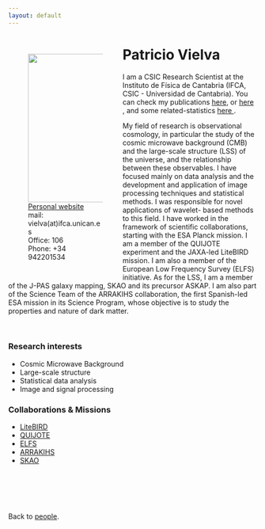 ```yaml
---
layout: default
---
```




<p style="float: left; width: 30%; margin:40px"><img src="{{site.url}}/assets/imgs/People/vielvap.jpg" style="width:224px;height:300px;"> <a href="https://es.linkedin.com/in/patricio-vielva-54049a18">Personal website</a> <br> mail: vielva(at)ifca.unican.es <br> Office: 106 <br> Phone: +34 942201534</p>

# Patricio Vielva
I am a CSIC Research Scientist at the Instituto de Física de Cantabria (IFCA, CSIC - Universidad de Cantabria). You can check my publications <a href="https://orcid.org/0000-0003-0051-272X">here</a>, or <a href="https://ui.adsabs.harvard.edu/search/fq=%7B!type%3Daqp%20v%3D%24fq_database%7D&fq_database=(database%3Aastronomy%20OR%20database%3Aphysics)&q=%20author%3A%22vielva%2C%20p%22&sort=date%20desc%2C%20bibcode%20desc&p_=0">here </a>, and some related-statistics <a href="https://ui.adsabs.harvard.edu/search/fq=%7B!type%3Daqp%20v%3D%24fq_database%7D&fq_database=(database%3Aastronomy%20OR%20database%3Aphysics)&q=%20author%3A%22vielva%2C%20p%22&sort=date%20desc%2C%20bibcode%20desc/metricshttps://shorturl.at/BCOR7">here </a>.

My field of research is observational cosmology, in particular the study of the cosmic microwave background (CMB) and the large-scale structure (LSS) of the universe, and the relationship between these observables. I have focused mainly on data analysis and the development and application of image processing techniques and statistical methods. I was responsible for novel applications of wavelet- based methods to this field. I have worked in the framework of scientific collaborations, starting with the ESA Planck mission. I am a member of the QUIJOTE experiment and the JAXA-led LiteBIRD mission. I am also a member of the European Low Frequency Survey (ELFS) initiative. As for the LSS, I am a member of the J-PAS galaxy mapping, SKAO and its precursor ASKAP. I am also part of the Science Team of the ARRAKIHS collaboration, the first Spanish-led ESA mission in its Science Program, whose objective is to study the properties and nature of dark matter.



<br>


### Research interests

- Cosmic Microwave Background
- Large-scale structure
- Statistical data analysis
- Image and signal processing


### Collaborations & Missions

- <a href="https://wiki.kek.jp/spaces/cmb/pages/14943628/LiteBIRD"> LiteBIRD </a>
- <a href="https://iac.es/es/proyectos/experimento-quijote-cmb"> QUIJOTE </a>
- <a href="https://inspirehep.net/literature/2799330"> ELFS </a>
- <a href="https://www.arrakihs-mission.eu/"> ARRAKIHS </a>
- <a href="https://www.skao.int/en"> SKAO </a>


<br>
<br>
<br>
<br>

Back to [people]({{site.url}}/people).
